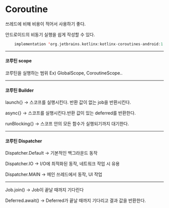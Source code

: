 # Coroutine

쓰레드에 비해 비용이 적어서 사용하기 좋다.

안드로이드의 비동기 실행을 쉽게 작성할 수 있다.

```kotlin
    implementation 'org.jetbrains.kotlinx:kotlinx-coroutines-android:1.3.9'
```

---

#### 코루틴 scope

코루틴을 실행하는 범위 Ex) GlobalScope, CoroutineScope..

---

#### 코루틴 Builder

launch{} -> 스코프를 실행시킨다. 반환 값이 없는 job을 반환시킨다. 

async{} -> 스코프를 실행시킨다.반환 값이 있는 deferred를 반환한다.

runBlocking{} -> 스코프 안의 모든 함수가 실행되기까지 대기한다.

---

#### 코루틴 Dispatcher

Dispatcher.Default -> 기본적인 백그라운드 동작

Dispatcher.IO -> I/O에 최적화된 동작, 네트워크 작업 시 유용

Dispatcher.MAIN -> 메인 쓰레드에서 동작, UI 작업

---

Job.join() -> Job이 끝날 때까지 기다린다

Deferred.await() -> Deferred가 끝날 때까지 기다리고 결과 값을 반환한다.

